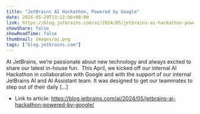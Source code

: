 ```yaml
---
title: "JetBrains AI Hackathon, Powered by Google"
date: 2024-05-29T13:22:56+00:00
link: https://blog.jetbrains.com/ai/2024/05/jetbrains-ai-hackathon-powered-by-google/
showShare: false
showReadTime: false
thumbnail: images/ai.png
tags: ["blog.jetbrains.com"]
---
```

At JetBrains, we’re passionate about new technology and always excited to share our latest in-house fun.  This April, we kicked off our internal AI Hackathon in collaboration with Google and with the support of our internal JetBrains AI and AI Assistant team. It was designed to get our teammates to step out of their daily […]

- Link to article: https://blog.jetbrains.com/ai/2024/05/jetbrains-ai-hackathon-powered-by-google/